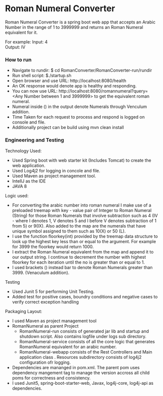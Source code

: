 # Roman Numeral Converter

Roman Numeral Converter is a spring boot web app that accepts an Arabic Number in the range of 1 to 3999999
and returns an Roman Numeral equivalent for it.

For example:
 Input: 4   
 Output: IV

### How to run
  - Navigate to rundir: 
  $ cd RomanConverter/RomanConverter-run/rundir
  - Run shell script: 
  $./startup.sh
  - Open browser and use URL: http://localhost:8080/health
  - An OK response would denote app is healthy and responding.
  - You can now use URL: http://localhost:8080/romannumeral?query=<Any Number between 1 and 3999999> to get the equivalent roman numeral.
  - Numeral inside () in the output denote Numerals through Venculum addition.
  - Time Taken for each request to process and respond is logged on console and file.
  - Additionally project can be build using mvn clean install

### Engineering and Testing
Technology Used:
  - Used Spring boot with web starter kit (Includes Tomcat) to create the web application.
  - Used Log4j2 for logging in concole and file.
  - Used Maven as project management tool.
  - IntellJ as the IDE
  - JAVA 8

Logic used:
  - For converting the arabic number into roman numeral I make use of a preloaded treemap with key - value pair of Integer to Roman Numeral (String) for those Roman Numerals that involve subtraction such as 4 (IV - where I denotes 1, V denotes 5 and I before V denotes subtraction of 1 from 5)  or 9(IX). Also added to the map are the numerals that have unique symbol assigned to them such as 10(X) or 50 (L).
  - I use the function floorkey(int) provided by the treemap data structure  to look up the highest key less than or equal to the argument. For example for 3999 the floorkey would return 1000.
  - I extract the Roman Numeral equivalent from the map and append it to our output string. I continue to decrement the number with highest floorkey for each iteration until the no is greater than or equal to 1.
  - I used brackets () instead bar to denote Roman Numerals greater than 3999. (Venaculum addition).
  
  Testing
  - Used Junit 5 for performing Unit Testing.
  - Added test for positive cases, boundry conditions and negative cases to verify correct exception handling

Packaging Layout:
 - I used Maven as project management tool
 - RomanNumeral as parent Project
    * RomanNumeral-run consists of generated jar lib and startup and shutdown script. Also contains logfile under logs sub directory.
    * RomanNumeral-service consists of all the core logic that generates RomanNumeral equivalent for an arabic number.
    * RomanNumeral-webapp consists of the Rest Controllers and Main application class . Resources subdirectory consists of log4j2 configuration ofr logging. 
 - Dependencies are mananged in pom.xml. The parent pom uses dependency mangement tag to manage the version accross all child poms for correctness and consistency.
 - I used Junit5, spring-boot-starter-web, Javax, log4j-core, log4j-api as dependencies.